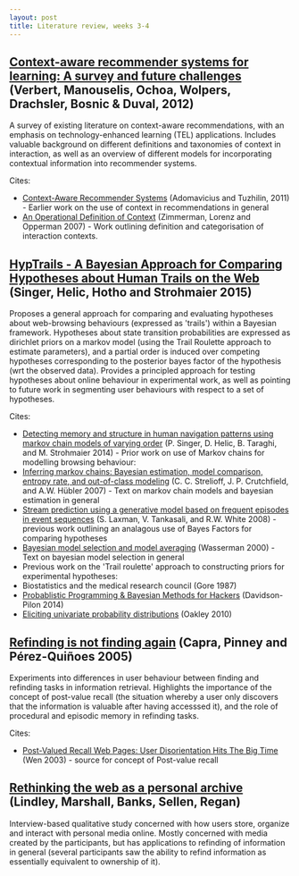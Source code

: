 ```yaml
---
layout: post
title: Literature review, weeks 3-4
---
```


## [Context-aware recommender systems for learning: A survey and future challenges](http://ieeexplore.ieee.org/xpl/articleDetails.jsp?reload=true&arnumber=6189308) (Verbert, Manouselis, Ochoa, Wolpers, Drachsler, Bosnic & Duval, 2012)
A survey of existing literature on context-aware recommendations, with an emphasis on technology-enhanced learning (TEL) applications. Includes valuable background on different definitions and taxonomies of context in interaction, as well as an overview of different models for incorporating contextual information into recommender systems.

Cites:

 - [Context-Aware Recommender Systems](http://dl.acm.org/citation.cfm?id=1454068) (Adomavicius and Tuzhilin, 2011) - Earlier work on the use of context in recommendations in general
 - [An Operational Definition of Context](http://dl.acm.org/citation.cfm?id=1770848) (Zimmerman, Lorenz and Opperman 2007) - Work outlining definition and categorisation of interaction contexts.


## [HypTrails - A Bayesian Approach for Comparing Hypotheses about Human Trails on the Web](http://arxiv.org/abs/1411.2844) (Singer, Helic, Hotho and Strohmaier 2015)

Proposes a general approach for comparing and evaluating hypotheses about web-browsing behaviours (expressed as 'trails') within a Bayesian framework. Hypotheses about state transition probabilities are expressed as dirichlet priors on a markov model (using the Trail Roulette approach to estimate parameters), and a partial order is induced over competing hypotheses corresponding to the posterior bayes factor of the hypothesis (wrt the observed data). Provides a principled approach for testing hypotheses about online behaviour in experimental work, as well as pointing to future work in segmenting user behaviours with respect to a set of hypotheses.

Cites:

 - [Detecting memory and structure in human navigation patterns using markov chain models of varying order](http://journals.plos.org/plosone/article?id=10.1371/journal.pone.0102070) (P. Singer, D. Helic, B. Taraghi, and M. Strohmaier 2014) - Prior work on use of Markov chains for modelling browsing behaviour:
 - [Inferring markov chains: Bayesian estimation, model comparison, entropy rate, and out-of-class modeling](http://arxiv.org/abs/math/0703715) (C. C. Strelioff, J. P. Crutchfield, and A.W. Hübler 2007) - Text on markov chain models and bayesian estimation in general
 - [Stream prediction using a generative model based on frequent episodes in event sequences](http://research.microsoft.com/apps/pubs/default.aspx?id=71393) (S. Laxman, V. Tankasali, and R.W. White 2008) - previous work outlining an analagous use of Bayes Factors for comparing hypotheses
 - [Bayesian model selection and model averaging](http://www.sciencedirect.com.libproxy.ucl.ac.uk/science/article/pii/S0022249699912786) (Wasserman 2000) - Text on bayesian model selection in general
 - Previous work on the 'Trail roulette' approach to constructing priors for experimental hypotheses:
  - Biostatistics and the medical research council (Gore 1987)
  - [Probablistic Programming & Bayesian Methods for Hackers](http://camdavidsonpilon.github.io/Probabilistic-Programming-and-Bayesian-Methods-for-Hackers/) (Davidson-Pilon 2014)
  - [Eliciting univariate probability distributions](http://www.jeremy-oakley.staff.shef.ac.uk/Oakley_elicitation.pdf) (Oakley 2010)


## [Refinding is not finding again](https://vtechworks.lib.vt.edu/handle/10919/20183) (Capra, Pinney and Pérez-Quiñoes 2005)

Experiments into differences in user behaviour between finding and refinding tasks in information retrieval. Highlights the importance of the concept of post-value recall (the situation whereby a user only discovers that the information is valuable after having accesssed it), and the role of procedural and episodic memory in refinding tasks.

Cites:

  - [Post-Valued Recall Web Pages: User Disorientation Hits The Big Time](http://citeseerx.ist.psu.edu/viewdoc/summary?doi=10.1.1.3.7688) (Wen 2003) - source for concept of Post-value recall

## [Rethinking the web as a personal archive](http://research.microsoft.com/apps/pubs/default.aspx?id=183834) (Lindley, Marshall, Banks, Sellen, Regan)

Interview-based qualitative study concerned with how users store, organize and interact with personal media online. Mostly concerned with media created by the participants, but has applications to refinding of information in general (several participants saw the ability to refind information as essentially equivalent to ownership of it).

